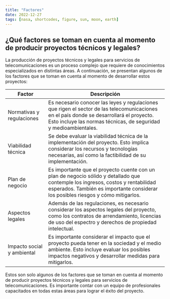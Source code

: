 ```yaml
---
title: "Factores"
date: 2022-12-27
tags: [nasa, shortcodes, figure, sun, moon, earth]
---
```


## ¿Qué factores se toman en cuenta al momento de producir proyectos técnicos y legales?

La producción de proyectos técnicos y legales para servicios de telecomunicaciones es un proceso complejo que requiere de conocimientos especializados en distintas áreas. A continuación, se presentan algunos de los factores que se toman en cuenta al momento de desarrollar estos proyectos:

|Factor 	|Descripción|
|-----------|------------|
|Normativas y regulaciones |Es necesario conocer las leyes y regulaciones que rigen el sector de las telecomunicaciones en el país donde se desarrollará el proyecto. Esto incluye las normas técnicas, de seguridad y medioambientales.|
|Viabilidad técnica |	Se debe evaluar la viabilidad técnica de la implementación del proyecto. Esto implica considerar los recursos y tecnologías necesarias, así como la factibilidad de su implementación.|
|Plan de negocio |	Es importante que el proyecto cuente con un plan de negocio sólido y detallado que contemple los ingresos, costos y rentabilidad esperados. También es importante considerar los posibles riesgos y cómo mitigarlos.|
|Aspectos legales |	Además de las regulaciones, es necesario considerar los aspectos legales del proyecto, como los contratos de arrendamiento, licencias de uso del espectro y derechos de propiedad intelectual.|
|Impacto social y ambiental 	|Es importante considerar el impacto que el proyecto pueda tener en la sociedad y el medio ambiente. Esto incluye evaluar los posibles impactos negativos y desarrollar medidas para mitigarlos.|

Estos son solo algunos de los factores que se toman en cuenta al momento de producir proyectos técnicos y legales para servicios de telecomunicaciones. Es importante contar con un equipo de profesionales capacitados en todas estas áreas para lograr el éxito del proyecto.
